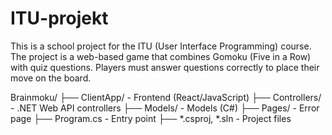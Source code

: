 # ITU-projekt
This is a school project for the ITU (User Interface Programming) course. The project is a web-based game that combines Gomoku (Five in a Row) with quiz questions. Players must answer questions correctly to place their move on the board.

Brainmoku/
├── ClientApp/ - Frontend (React/JavaScript)
├── Controllers/ - .NET Web API controllers
├── Models/ - Models (C#)
├── Pages/ - Error page
├── Program.cs - Entry point
├── *.csproj, *.sln - Project files
